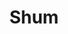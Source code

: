 ---
title: "Shum"
link: ""
email: "sh@simplex.chat"
description: "The Linode documentation library's profile page and submission listing for Shum"
---